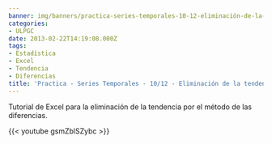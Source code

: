 ```yaml
---
banner: img/banners/practica-series-temporales-10-12-eliminación-de-la-tendencia-por-diferencias.jpg
categories:
- ULPGC
date: 2013-02-22T14:19:08.000Z
tags:
- Estadística
- Excel
- Tendencia
- Diferencias
title: 'Practica - Series Temporales - 10/12 - Eliminación de la tendencia por diferencias'
---
```


Tutorial de Excel para la eliminación de la tendencia por el método de las diferencias.

{{< youtube gsmZblSZybc >}}
